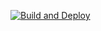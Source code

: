 [![Build and Deploy](https://github.com/redx-tg47/Demo01/actions/workflows/events.yml/badge.svg)](https://github.com/redx-tg47/Demo01/actions/workflows/events.yml)
